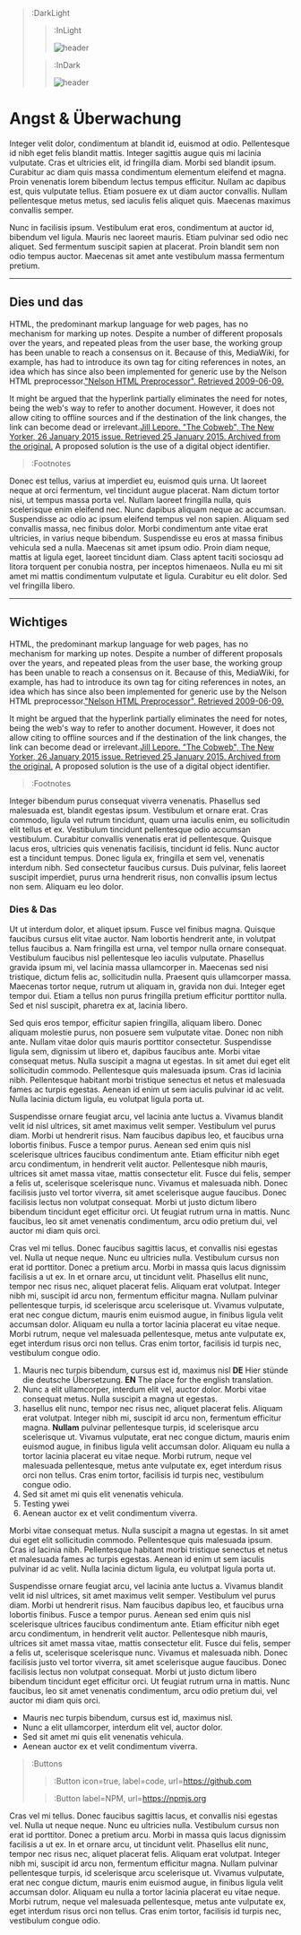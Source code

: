 > :DarkLight
> > :InLight
> >
> > ![header](/logo-dark.png)
>
> > :InDark
> >
> > ![header](/logo-pink.png)

# Angst & Überwachung

Integer velit dolor, condimentum at blandit id, euismod at odio. Pellentesque id nibh eget felis blandit mattis. Integer sagittis augue quis mi lacinia vulputate. Cras et ultricies elit, id fringilla diam. Morbi sed blandit ipsum. Curabitur ac diam quis massa condimentum elementum eleifend et magna. Proin venenatis lorem bibendum lectus tempus efficitur. Nullam ac dapibus est, quis vulputate tellus. Etiam posuere ex ut diam auctor convallis. Nullam pellentesque metus metus, sed iaculis felis aliquet quis. Maecenas maximus convallis semper.

Nunc in facilisis ipsum. Vestibulum erat eros, condimentum at auctor id, bibendum vel ligula. Mauris nec laoreet mauris. Etiam pulvinar sed odio nec aliquet. Sed fermentum suscipit sapien at placerat. Proin blandit sem non odio tempus auctor. Maecenas sit amet ante vestibulum massa fermentum pretium.

****

## Dies und das

HTML, the predominant markup language for web pages, has no mechanism for marking up notes. Despite a number of different proposals over the years, and repeated pleas from the user base, the working group has been unable to reach a consensus on it. Because of this, MediaWiki, for example, has had to introduce its own <ref></ref> tag for citing references in notes, an idea which has since also been implemented for generic use by the Nelson HTML preprocessor.["Nelson HTML Preprocessor". Retrieved 2009-06-09.](:Footnote)

It might be argued that the hyperlink partially eliminates the need for notes, being the web's way to refer to another document. However, it does not allow citing to offline sources and if the destination of the link changes, the link can become dead 
or irrelevant.[Jill Lepore. "The Cobweb", The New Yorker, 26 January 2015 issue. Retrieved 25 January 2015. Archived from the original.](:Footnote) A proposed solution is the use of a digital object identifier.

> :Footnotes

Donec est tellus, varius at imperdiet eu, euismod quis urna. Ut laoreet neque at orci fermentum, vel tincidunt augue placerat. Nam dictum tortor nisi, ut tempus massa porta vel. Nullam laoreet fringilla nulla, quis scelerisque enim eleifend nec. Nunc dapibus aliquam neque ac accumsan. Suspendisse ac odio ac ipsum eleifend tempus vel non sapien. Aliquam sed convallis massa, nec finibus dolor. Morbi condimentum ante vitae erat ultricies, in varius neque bibendum. Suspendisse eu eros at massa finibus vehicula sed a nulla. Maecenas sit amet ipsum odio. Proin diam neque, mattis at ligula eget, laoreet tincidunt diam. Class aptent taciti sociosqu ad litora torquent per conubia nostra, per inceptos himenaeos. Nulla eu mi sit amet mi mattis condimentum vulputate et ligula. Curabitur eu elit dolor. Sed vel fringilla libero.

****

## Wichtiges

HTML, the predominant markup language for web pages, has no mechanism for marking up notes. Despite a number of different proposals over the years, and repeated pleas from the user base, the working group has been unable to reach a consensus on it. Because of this, MediaWiki, for example, has had to introduce its own <ref></ref> tag for citing references in notes, an idea which has since also been implemented for generic use by the Nelson HTML preprocessor.["Nelson HTML Preprocessor". Retrieved 2009-06-09.](:Footnote)

It might be argued that the hyperlink partially eliminates the need for notes, being the web's way to refer to another document. However, it does not allow citing to offline sources and if the destination of the link changes, the link can become dead 
or irrelevant.[Jill Lepore. "The Cobweb", The New Yorker, 26 January 2015 issue. Retrieved 25 January 2015. Archived from the original.](:Footnote) A proposed solution is the use of a digital object identifier.

> :Footnotes

Integer bibendum purus consequat viverra venenatis. Phasellus sed malesuada est, blandit egestas ipsum. Vestibulum et ornare erat. Cras commodo, ligula vel rutrum tincidunt, quam urna iaculis enim, eu sollicitudin elit tellus et ex. Vestibulum tincidunt pellentesque odio accumsan vestibulum. Curabitur convallis venenatis erat id pellentesque. Quisque lacus eros, ultricies quis venenatis facilisis, tincidunt id felis. Nunc auctor est a tincidunt tempus. Donec ligula ex, fringilla et sem vel, venenatis interdum nibh. Sed consectetur faucibus cursus. Duis pulvinar, felis laoreet suscipit imperdiet, purus urna hendrerit risus, non convallis ipsum lectus non sem. Aliquam eu leo dolor.

### Dies & Das

Ut ut interdum dolor, et aliquet ipsum. Fusce vel finibus magna. Quisque faucibus cursus elit vitae auctor. Nam lobortis hendrerit ante, in volutpat tellus faucibus a. Nam fringilla est urna, vel tempor nulla ornare consequat. Vestibulum faucibus nisl pellentesque leo iaculis vulputate. Phasellus gravida ipsum mi, vel lacinia massa ullamcorper in. Maecenas sed nisi tristique, dictum felis ac, sollicitudin nulla. Praesent quis ullamcorper massa. Maecenas tortor neque, rutrum ut aliquam in, gravida non dui. Integer eget tempor dui. Etiam a tellus non purus fringilla pretium efficitur porttitor nulla. Sed et nisl suscipit, pharetra ex at, lacinia libero.

Sed quis eros tempor, efficitur sapien fringilla, aliquam libero. Donec aliquam molestie purus, non posuere sem vulputate vitae. Donec non nibh ante. Nullam vitae dolor quis mauris porttitor consectetur. Suspendisse ligula sem, dignissim ut libero et, dapibus faucibus ante. Morbi vitae consequat metus. Nulla suscipit a magna ut egestas. In sit amet dui eget elit sollicitudin commodo. Pellentesque quis malesuada ipsum. Cras id lacinia nibh. Pellentesque habitant morbi tristique senectus et netus et malesuada fames ac turpis egestas. Aenean id enim ut sem iaculis pulvinar id ac velit. Nulla lacinia dictum ligula, eu volutpat ligula porta ut.

Suspendisse ornare feugiat arcu, vel lacinia ante luctus a. Vivamus blandit velit id nisl ultrices, sit amet maximus velit semper. Vestibulum vel purus diam. Morbi ut hendrerit risus. Nam faucibus dapibus leo, et faucibus urna lobortis finibus. Fusce a tempor purus. Aenean sed enim quis nisl scelerisque ultrices faucibus condimentum ante. Etiam efficitur nibh eget arcu condimentum, in hendrerit velit auctor. Pellentesque nibh mauris, ultrices sit amet massa vitae, mattis consectetur elit. Fusce dui felis, semper a felis ut, scelerisque scelerisque nunc. Vivamus et malesuada nibh. Donec facilisis justo vel tortor viverra, sit amet scelerisque augue faucibus. Donec facilisis lectus non volutpat consequat. Morbi ut justo dictum libero bibendum tincidunt eget efficitur orci. Ut feugiat rutrum urna in mattis. Nunc faucibus, leo sit amet venenatis condimentum, arcu odio pretium dui, vel auctor mi diam quis orci.

Cras vel mi tellus. Donec faucibus sagittis lacus, et convallis nisi egestas vel. Nulla ut neque neque. Nunc eu ultricies nulla. Vestibulum cursus non erat id porttitor. Donec a pretium arcu. Morbi in massa quis lacus dignissim facilisis a ut ex. In et ornare arcu, ut tincidunt velit. Phasellus elit nunc, tempor nec risus nec, aliquet placerat felis. Aliquam erat volutpat. Integer nibh mi, suscipit id arcu non, fermentum efficitur magna. Nullam pulvinar pellentesque turpis, id scelerisque arcu scelerisque ut. Vivamus vulputate, erat nec congue dictum, mauris enim euismod augue, in finibus ligula velit accumsan dolor. Aliquam eu nulla a tortor lacinia placerat eu vitae neque. Morbi rutrum, neque vel malesuada pellentesque, metus ante vulputate ex, eget interdum risus orci non tellus. Cras enim tortor, facilisis id turpis nec, vestibulum congue odio.

1. Mauris nec turpis bibendum, cursus est id, maximus nisl __DE__ Hier stünde die deutsche Übersetzung. __EN__ The place for the english translation.
2. Nunc a elit ullamcorper, interdum elit vel, auctor dolor. Morbi vitae consequat metus. Nulla suscipit a magna ut egestas.
  3. hasellus elit nunc, tempor nec risus nec, aliquet placerat felis. Aliquam erat volutpat. Integer nibh mi, suscipit id arcu non, fermentum efficitur magna. __Nullam__ pulvinar pellentesque turpis, id scelerisque arcu scelerisque ut. Vivamus vulputate, erat nec congue dictum, mauris enim euismod augue, in finibus ligula velit accumsan dolor. Aliquam eu nulla a tortor lacinia placerat eu vitae neque. Morbi rutrum, neque vel malesuada pellentesque, metus ante vulputate ex, eget interdum risus orci non tellus. Cras enim tortor, facilisis id turpis nec, vestibulum congue odio.
4. Sed sit amet mi quis elit venenatis vehicula.
  5. Testing ywei
6. Aenean auctor ex et velit condimentum viverra.

Morbi vitae consequat metus. Nulla suscipit a magna ut egestas. In sit amet dui eget elit sollicitudin commodo. Pellentesque quis malesuada ipsum. Cras id lacinia nibh. Pellentesque habitant morbi tristique senectus et netus et malesuada fames ac turpis egestas. Aenean id enim ut sem iaculis pulvinar id ac velit. Nulla lacinia dictum ligula, eu volutpat ligula porta ut.

Suspendisse ornare feugiat arcu, vel lacinia ante luctus a. Vivamus blandit velit id nisl ultrices, sit amet maximus velit semper. Vestibulum vel purus diam. Morbi ut hendrerit risus. Nam faucibus dapibus leo, et faucibus urna lobortis finibus. Fusce a tempor purus. Aenean sed enim quis nisl scelerisque ultrices faucibus condimentum ante. Etiam efficitur nibh eget arcu condimentum, in hendrerit velit auctor. Pellentesque nibh mauris, ultrices sit amet massa vitae, mattis consectetur elit. Fusce dui felis, semper a felis ut, scelerisque scelerisque nunc. Vivamus et malesuada nibh. Donec facilisis justo vel tortor viverra, sit amet scelerisque augue faucibus. Donec facilisis lectus non volutpat consequat. Morbi ut justo dictum libero bibendum tincidunt eget efficitur orci. Ut feugiat rutrum urna in mattis. Nunc faucibus, leo sit amet venenatis condimentum, arcu odio pretium dui, vel auctor mi diam quis orci.

- Mauris nec turpis bibendum, cursus est id, maximus nisl.
- Nunc a elit ullamcorper, interdum elit vel, auctor dolor.
- Sed sit amet mi quis elit venenatis vehicula.
- Aenean auctor ex et velit condimentum viverra.

> :Buttons
> > :Button icon=true, label=code, url=https://github.com
>
> > :Button label=NPM, url=https://npmjs.org


Cras vel mi tellus. Donec faucibus sagittis lacus, et convallis nisi egestas vel. Nulla ut neque neque. Nunc eu ultricies nulla. Vestibulum cursus non erat id porttitor. Donec a pretium arcu. Morbi in massa quis lacus dignissim facilisis a ut ex. In et ornare arcu, ut tincidunt velit. Phasellus elit nunc, tempor nec risus nec, aliquet placerat felis. Aliquam erat volutpat. Integer nibh mi, suscipit id arcu non, fermentum efficitur magna. Nullam pulvinar pellentesque turpis, id scelerisque arcu scelerisque ut. Vivamus vulputate, erat nec congue dictum, mauris enim euismod augue, in finibus ligula velit accumsan dolor. Aliquam eu nulla a tortor lacinia placerat eu vitae neque. Morbi rutrum, neque vel malesuada pellentesque, metus ante vulputate ex, eget interdum risus orci non tellus. Cras enim tortor, facilisis id turpis nec, vestibulum congue odio.